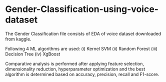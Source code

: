 # Gender-Classification-using-voice-dataset
The Gender Classification file consists of EDA of voice dataset downloaded from kaggle. 

Following 4 ML algorithms are used:
  (i) Kernel SVM
 (ii) Random Forest
(iii) Decision Tree
 (iv) XgBoost
 
Comparative analysis is performed after applying feature selection, dimensionality reduction, hyperparameter optimization and the best algorithm is determined based on accuracy, precision, recall and F1-score.
